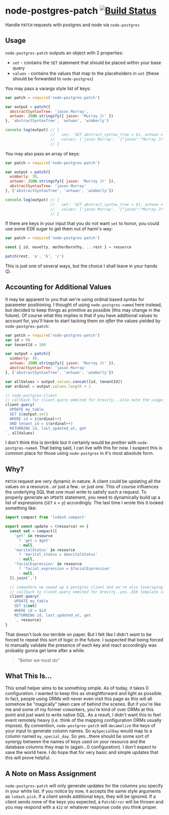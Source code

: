 # node-postgres-patch [![Build Status](https://circleci.com/gh/armw4/node-postgres-patch.svg?style=shield&circle-token=4d307d415c417c5d099ea7301e64e58b1ae35617)](https://circleci.com/gh/armw4/node-postgres-patch/)

Handle `PATCH` requests with postgres and node via `node-postgres`

## Usage

`node-postgres-patch` outputs an object with 2 properties:

* `set` - contains the `SET` statement that should be placed within your base query
* `values` - contains the values that map to the placeholders in `set` (these should be forwarded to `node-postgres`)

You may pass a varargs style list of keys:

```js
var patch = require('node-postgres-patch')

var output = patch({
  abstractSyntaxTree: 'jason Murray',
  antwan: JSON.stringify({ jason: 'Murray Jr' })
}, 'abstractSyntaxTree', 'antwan', 'wimberly')

console.log(output) // {
                    //   set: 'SET abstract_syntax_tree = $1, antwan = $2',
                    //   values: ['jason Murray', '{"jason":"Murray Jr"}']
                    // }
```

You may also pass an array of keys:

```js
var patch = require('node-postgres-patch')

var output = patch({
  wimberly: 39,
  antwan: JSON.stringify({ jason: 'Murray Jr' }),
  abstractSyntaxTree: 'jason Murray'
}, ['abstractSyntaxTree', 'antwan', 'wimberly'])

console.log(output) // {
                    //   set: 'SET abstract_syntax_tree = $1, antwan = $2, wimberly = $3',
                    //   values: ['jason Murray', '{"jason":"Murray Jr"}', 39]
                    // }
```

If there are keys in your input that you do not want `set` to honor, you could use some ES6 sugar to get them out
of harm's way:

```js
var patch = require('node-postgres-patch')

const { id, novelty, motherDorothy, ...rest } = resource

patch(rest, 'a', 'b', 'c')
```

This is just one of several ways, but the choice I shall leave in your hands :wink:.

## Accounting for Additional Values

It may be apparent to you that we're using ordinal based syntax for parameter positioning. I thought of using
`node-postgres-named` here instead, but decided to keep things as primitive as possible (this may change in the future).
Of course what this implies is that if you have additional values to account for, you'll have to start tacking them on
*after* the values yielded by `node-postgres-patch`:

```js
var patch = require('node-postgres-patch')
var id = 99
var tenantId = 100

var output = patch({
  wimberly: 39,
  antwan: JSON.stringify({ jason: 'Murray Jr' }),
  abstractSyntaxTree: 'jason Murray'
}, ['abstractSyntaxTree', 'antwan', 'wimberly'])

var allValues = output.values.concat([id, tenantId])
var ordinal = output.values.length + 1

// node-postgres-client
// callback for client.query ommited for brevity...also note the usage of ES template strings
client.query(`
  UPDATE my_table
  SET ${output.set}
  WHERE id = ${ordinal++}
  AND tenant_id = ${ordinal++}
  RETURNING id, last_updated_at, get
`, allValues)
```

I don't think this is *terrible* but it certainly would be *prettier* with `node-postgres-named`. That being said, I can live with this
for now. I suspect this is common place for those using `node-postgres` in it's most absolute form.

## Why?

`PATCH` request are very dynamic in nature. A client could be updating all the values on a resource...or just a few..
or just one. This of course influences the underlying SQL that one must write to satisfy such a request. To properly
generate an `UPDATE` statement, you need to dynamically build up a list of expressions (`SET` x = y) accordingly.
The last time I wrote this it looked something like:

```js
import compact from 'lodash.compact'

export const update = (resource) => {
  const set = compact([
    'get' in resource
      ? 'get = $get'
      : null,
    'maritalStatus' in resource
      ? 'marital_status = $maritalStatus'
      : null,
    'facialExpression' in resource
      ? 'facial_expression = $facialExpression'
      : null,
  ]).join(',')

  // somewhere we newed up a postgres client and we're also leveraging node-postgres-named
  // callback to client.query ommited for brevity..yes..ES6 template strings again
  client.query(`
    UPDATE my_table
    SET ${set}
    WHERE id = $id
    RETURNING id, last_updated_at, get
    `, resource)
}
```

That doesn't look *too* terrible on paper. But I felt like I didn't want to be forced to repeat this sort of logic in the future.
I suspected that being forced to manually validate the presence of each key and react accordingly was probably gonna get lame after a while.

> "Better we must do"

## What This Is...

This small helper aims to be something simple. As of today, it takes 0 configuration. I wanted to keep this as straightforward and
light as possible. In fact, people using ORMs will never even visit this page as this will all somehow be "magically" taken care of
behind the scenes. But if you're like me and some of my former coworkers, you're kind of over ORMs at this point and just want to write
native SQL. As a result, I didn't want this to feel event remotely heavy (i.e. think of the mapping configuration ORMs usually impose). By convention,
`node-postgres-patch` will `decamelize` the keys of your input to generate column names. So `mySpecialDay` would map to a column named `my_special_day`.
So yes...there should be some sort of synergy between the names of keys used on your resource and the database columns they map to (again...0 configuration).
I don't expect to save the world here. I do hope that for very basic and simple updates that this will prove helpful.

## A Note on Mass Assignment

`node-postgres-patch` will only generate updates for the columns you specify in your white list. If you notice by now, it accepts the
same style arguments as `lodash.pick`. If a client sends additional keys, they will be ignored. If a client sends none of the keys you
expected, a `PatchError` will be thrown and you may respond with a `422`  or whatever response code you think proper.
